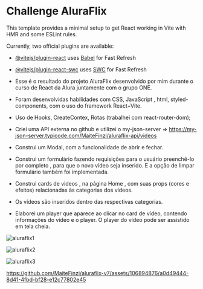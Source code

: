 # Challenge AluraFlix

This template provides a minimal setup to get React working in Vite with HMR and some ESLint rules.

Currently, two official plugins are available:

- [@vitejs/plugin-react](https://github.com/vitejs/vite-plugin-react/blob/main/packages/plugin-react/README.md) uses [Babel](https://babeljs.io/) for Fast Refresh
- [@vitejs/plugin-react-swc](https://github.com/vitejs/vite-plugin-react-swc) uses [SWC](https://swc.rs/) for Fast Refresh

- Esse é o resultado do projeto AluraFlix desenvolvido por mim durante o curso de React da Alura juntamente com o grupo ONE.
- Foram desenvolvidas habilidades com CSS, JavaScript , html, styled-components, com o uso do framework React+Vite.
- Uso de Hooks, CreateContex, Rotas (trabalhei com react-router-dom);
- Criei uma API externa no github e utilizei o my-json-server  => https://my-json-server.typicode.com/MaiteFinzi/aluraflix-api/videos
- Construi um Modal, com a funcionalidade de abrir e fechar.
- Construi um formulário fazendo requisições para o usuário preenchê-lo por completo , para que o novo vídeo seja inserido. E a opção de limpar formulário também foi implementada.
- Construi cards de videos , na página Home , com suas props (cores e efeitos) relacionadas às categorias dos vídeos.
- Os vídeos são inseridos dentro das respectivas categorias.
- Elaborei um player que aparece ao clicar no card de vídeo, contendo informações do vídeo e o player. O player do vídeo pode ser assistido em tela cheia.
  

![aluraflix1](https://github.com/MaiteFinzi/aluraflix-v7/assets/106894876/1bd782e4-2a58-4c92-8210-3df09edd24f0)

![aluraflix2](https://github.com/MaiteFinzi/aluraflix-v7/assets/106894876/6d58b20d-4f51-4dec-b86b-6faec4bbd578)


![aluraflix3](https://github.com/MaiteFinzi/aluraflix-v7/assets/106894876/9a204675-6f1d-4a59-a192-455eab073b72)




https://github.com/MaiteFinzi/aluraflix-v7/assets/106894876/a0d49444-8d41-4fbd-bf28-e12c77802e45



